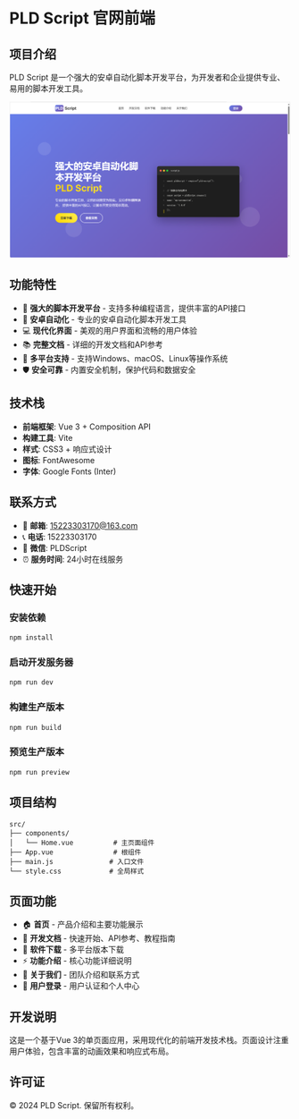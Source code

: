 # PLD Script 官网前端

## 项目介绍

PLD Script 是一个强大的安卓自动化脚本开发平台，为开发者和企业提供专业、易用的脚本开发工具。

![PLD Script 官网首页](index.png)

## 功能特性

- 🚀 **强大的脚本开发平台** - 支持多种编程语言，提供丰富的API接口
- 📱 **安卓自动化** - 专业的安卓自动化脚本开发工具
- 💻 **现代化界面** - 美观的用户界面和流畅的用户体验
- 📚 **完整文档** - 详细的开发文档和API参考
- 🔧 **多平台支持** - 支持Windows、macOS、Linux等操作系统
- 🛡️ **安全可靠** - 内置安全机制，保护代码和数据安全

## 技术栈

- **前端框架**: Vue 3 + Composition API
- **构建工具**: Vite
- **样式**: CSS3 + 响应式设计
- **图标**: FontAwesome
- **字体**: Google Fonts (Inter)

## 联系方式

- 📧 **邮箱**: 15223303170@163.com
- 📞 **电话**: 15223303170
- 💬 **微信**: PLDScript
- ⏰ **服务时间**: 24小时在线服务

## 快速开始

### 安装依赖

```bash
npm install
```

### 启动开发服务器

```bash
npm run dev
```

### 构建生产版本

```bash
npm run build
```

### 预览生产版本

```bash
npm run preview
```

## 项目结构

```
src/
├── components/
│   └── Home.vue          # 主页面组件
├── App.vue               # 根组件
├── main.js              # 入口文件
└── style.css            # 全局样式
```

## 页面功能

- 🏠 **首页** - 产品介绍和主要功能展示
- 📖 **开发文档** - 快速开始、API参考、教程指南
- 💾 **软件下载** - 多平台版本下载
- ⚡ **功能介绍** - 核心功能详细说明
- 👥 **关于我们** - 团队介绍和联系方式
- 🔐 **用户登录** - 用户认证和个人中心

## 开发说明

这是一个基于Vue 3的单页面应用，采用现代化的前端开发技术栈。页面设计注重用户体验，包含丰富的动画效果和响应式布局。

## 许可证

© 2024 PLD Script. 保留所有权利。
